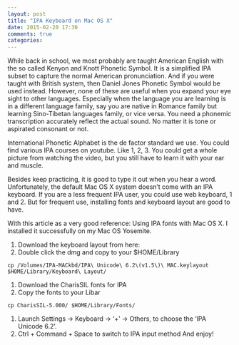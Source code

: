 ```yaml
---
layout: post
title: "IPA Keyboard on Mac OS X"
date: 2015-02-20 17:30
comments: true
categories: 
---
```

While back in school, we most probably are taught American English with the so called Kenyon and Knott Phonetic Symbol. It is a simplified IPA subset to capture the normal American pronunciation. And if you were taught with British system, then Daniel Jones Phonetic Symbol would be used instead. However, none of these are useful when you expand your eye sight to other languages. Especially when the language you are learning is in a different language family, say you are native in Romance family but learning Sino-Tibetan languages family, or vice versa. You need a phonemic transcription accurately reflect the actual sound. No matter it is tone or aspirated consonant or not.

International Phonetic Alphabet is the de factor standard we use. You could find various IPA courses on youtube. Like 1, 2, 3. You could get a whole picture from watching the video, but you still have to learn it with your ear and muscle.

Besides keep practicing, it is good to type it out when you hear a word. Unfortunately, the default Mac OS X system doesn’t come with an IPA keyboard. If you are a less frequent IPA user, you could use web keyboard, 1 and 2. But for frequent use, installing fonts and keyboard layout are good to have.

With this article as a very good reference: Using IPA fonts with Mac OS X. I installed it successfully on my Mac OS Yosemite.

1. Download the keyboard layout from here:
2. Double click the dmg and copy to your $HOME/Library

```
cp /Volumes/IPA-MACkbd/IPA\ Unicode\ 6.2\(v1.5\)\ MAC.keylayout $HOME/Library/Keyboard\ Layout/
```

1. Download the CharisSIL fonts for IPA
2. Copy the fonts to your Libar

```
cp CharisSIL-5.000/ $HOME/Library/Fonts/
```

1. Launch Settings -> Keyboard -> ‘+’ -> Others, to choose the ‘IPA Unicode 6.2’.
2. Ctrl + Command + Space to switch to IPA input method
And enjoy!
